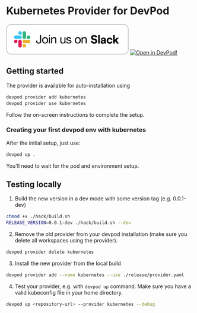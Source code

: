 # Kubernetes Provider for DevPod

[![Join us on Slack!](docs/static/media/slack.svg)](https://slack.loft.sh/) [![Open in DevPod!](https://devpod.sh/assets/open-in-devpod.svg)](https://devpod.sh/open#https://github.com/loft-sh/devpod-provider-kubernetes)

## Getting started

The provider is available for auto-installation using 

```sh
devpod provider add kubernetes
devpod provider use kubernetes
```

Follow the on-screen instructions to complete the setup.

### Creating your first devpod env with kubernetes

After the initial setup, just use:

```sh
devpod up .
```

You'll need to wait for the pod and environment setup.


## Testing locally
1. Build the new version in a dev mode with some version tag (e.g. 0.0.1-dev)
```sh
chmod +x ./hack/build.sh
RELEASE_VERSION=0.0.1-dev ./hack/build.sh --dev
```
2. Remove the old provider from your devpod installation (make sure you delete all workspaces using the provider).
```sh
devpod provider delete kubernetes
```
3. Install the new provider from the local build
```sh
devpod provider add --name kubernetes --use ./release/provider.yaml 
```
4. Test your provider, e.g. with `devpod up` command. Make sure you have a valid kubeconfig file in your home directory.
```sh
devpod up <repository-url> --provider kubernetes --debug 
```

